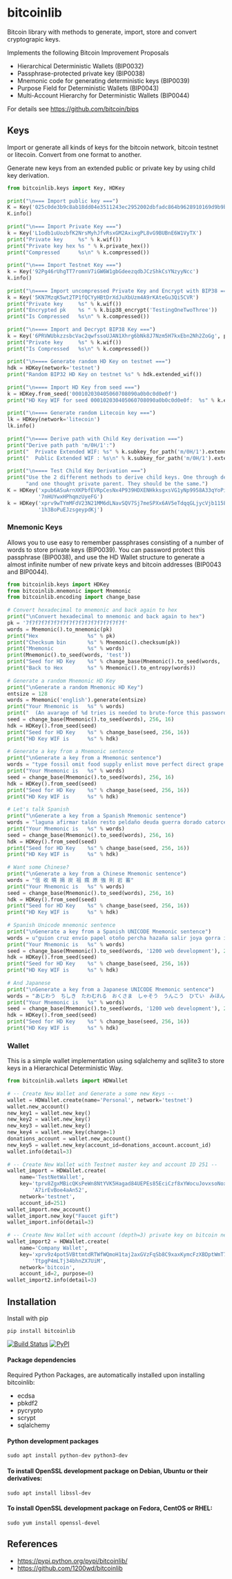 # bitcoinlib
Bitcoin library with methods to generate, import, store and convert cryptograpic keys.

Implements the following Bitcoin Improvement Proposals
- Hierarchical Deterministic Wallets (BIP0032)
- Passphrase-protected private key (BIP0038)
- Mnemonic code for generating deterministic keys (BIP0039)
- Purpose Field for Deterministic Wallets (BIP0043)
- Multi-Account Hierarchy for Deterministic Wallets (BIP0044)

For details see https://github.com/bitcoin/bips


## Keys

Import or generate all kinds of keys for the bitcoin network, bitcoin testnet or litecoin. Convert from one format to
another. 

Generate new keys from an extended public or private key by using child key derivation.

```python
from bitcoinlib.keys import Key, HDKey
 
print("\n=== Import public key ===")
K = Key('025c0de3b9c8ab18dd04e3511243ec2952002dbfadc864b9628910169d9b9b00ec')
K.info()
 
print("\n=== Import Private Key ===")
k = Key('L1odb1uUozbfK2NrsMyhJfvRsxGM2AxixgPL8vG9BUBnE6W1VyTX')
print("Private key     %s" % k.wif())
print("Private key hex %s " % k.private_hex())
print("Compressed      %s\n" % k.compressed())
 
print("\n=== Import Testnet Key ===")
k = Key('92Pg46rUhgTT7romnV7iGW6W1gbGdeezqdbJCzShkCsYNzyyNcc')
k.info()
 
print("\n==== Import uncompressed Private Key and Encrypt with BIP38 ===")
k = Key('5KN7MzqK5wt2TP1fQCYyHBtDrXdJuXbUzm4A9rKAteGu3Qi5CVR')
print("Private key     %s" % k.wif())
print("Encrypted pk    %s " % k.bip38_encrypt('TestingOneTwoThree'))
print("Is Compressed   %s\n" % k.compressed())
 
print("\n==== Import and Decrypt BIP38 Key ===")
k = Key('6PRVWUbkzzsbcVac2qwfssoUJAN1Xhrg6bNk8J7Nzm5H7kxEbn2Nh2ZoGg', passphrase='TestingOneTwoThree')
print("Private key     %s" % k.wif())
print("Is Compressed   %s\n" % k.compressed())
 
print("\n==== Generate random HD Key on testnet ===")
hdk = HDKey(network='testnet')
print("Random BIP32 HD Key on testnet %s" % hdk.extended_wif())
 
print("\n==== Import HD Key from seed ===")
k = HDKey.from_seed('000102030405060708090a0b0c0d0e0f')
print("HD Key WIF for seed 000102030405060708090a0b0c0d0e0f:  %s" % k.extended_wif())
 
print("\n==== Generate random Litecoin key ===")
lk = HDKey(network='litecoin')
lk.info()
 
print("\n==== Derive path with Child Key derivation ===")
print("Derive path path 'm/0H/1':")
print("  Private Extended WIF: %s" % k.subkey_for_path('m/0H/1').extended_wif())
print("  Public Extended WIF : %s\n" % k.subkey_for_path('m/0H/1').extended_wif_public())
 
print("\n==== Test Child Key Derivation ===")
print("Use the 2 different methods to derive child keys. One through derivation from public parent, "
      "and one thought private parent. They should be the same.")
K = HDKey('xpub6ASuArnXKPbfEVRpCesNx4P939HDXENHkksgxsVG1yNp9958A33qYoPiTN9QrJmWFa2jNLdK84bWmyqTSPGtApP8P'
          '7nHUYwxHPhqmzUyeFG')
k = HDKey('xprv9wTYmMFdV23N21MM6dLNavSQV7Sj7meSPXx6AV5eTdqqGLjycVjb115Ec5LgRAXscPZgy5G4jQ9csyyZLN3PZLxoM'
          '1h3BoPuEJzsgeypdKj')
```


### Mnemonic Keys

Allows you to use easy to remember passphrases consisting of a number of words to store private keys (BIP0039).
You can password protect this passphrase (BIP0038), and use the HD Wallet structure to generate a almost infinite 
number of new private keys and bitcoin addresses (BIP0043 and BIP0044).

```python
from bitcoinlib.keys import HDKey
from bitcoinlib.mnemonic import Mnemonic
from bitcoinlib.encoding import change_base
 
# Convert hexadecimal to mnemonic and back again to hex
print("\nConvert hexadecimal to mnemonic and back again to hex")
pk = '7f7f7f7f7f7f7f7f7f7f7f7f7f7f7f7f'
words = Mnemonic().to_mnemonic(pk)
print("Hex                %s" % pk)
print("Checksum bin       %s" % Mnemonic().checksum(pk))
print("Mnemonic           %s" % words)
print(Mnemonic().to_seed(words, 'test'))
print("Seed for HD Key    %s" % change_base(Mnemonic().to_seed(words, 'test'), 256, 16))
print("Back to Hex        %s" % Mnemonic().to_entropy(words))
 
# Generate a random Mnemonic HD Key
print("\nGenerate a random Mnemonic HD Key")
entsize = 128
words = Mnemonic('english').generate(entsize)
print("Your Mnemonic is   %s" % words)
print("  (An avarage of %d tries is needed to brute-force this password)" % ((2 ** entsize) // 2))
seed = change_base(Mnemonic().to_seed(words), 256, 16)
hdk = HDKey().from_seed(seed)
print("Seed for HD Key    %s" % change_base(seed, 256, 16))
print("HD Key WIF is      %s" % hdk)
 
# Generate a key from a Mnemonic sentence
print("\nGenerate a key from a Mnemonic sentence")
words = "type fossil omit food supply enlist move perfect direct grape clean diamond"
print("Your Mnemonic is   %s" % words)
seed = change_base(Mnemonic().to_seed(words), 256, 16)
hdk = HDKey().from_seed(seed)
print("Seed for HD Key    %s" % change_base(seed, 256, 16))
print("HD Key WIF is      %s" % hdk)
 
# Let's talk Spanish
print("\nGenerate a key from a Spanish Mnemonic sentence")
words = "laguna afirmar talón resto peldaño deuda guerra dorado catorce avance oasis barniz"
print("Your Mnemonic is   %s" % words)
seed = change_base(Mnemonic().to_seed(words), 256, 16)
hdk = HDKey().from_seed(seed)
print("Seed for HD Key    %s" % change_base(seed, 256, 16))
print("HD Key WIF is      %s" % hdk)
 
# Want some Chinese?
print("\nGenerate a key from a Chinese Mnemonic sentence")
words = "信 收 曉 捐 炭 祖 瘋 原 強 則 岩 蓄"
print("Your Mnemonic is   %s" % words)
seed = change_base(Mnemonic().to_seed(words), 256, 16)
hdk = HDKey().from_seed(seed)
print("Seed for HD Key    %s" % change_base(seed, 256, 16))
print("HD Key WIF is      %s" % hdk)
 
# Spanish Unicode mnemonic sentence
print("\nGenerate a key from a Spanish UNICODE Mnemonic sentence")
words = u"guion cruz envío papel otoño percha hazaña salir joya gorra íntimo actriz"
print("Your Mnemonic is   %s" % words)
seed = change_base(Mnemonic().to_seed(words, '1200 web development'), 256, 16)
hdk = HDKey().from_seed(seed)
print("Seed for HD Key    %s" % change_base(seed, 256, 16))
print("HD Key WIF is      %s" % hdk)
 
# And Japanese
print("\nGenerate a key from a Japanese UNICODE Mnemonic sentence")
words = "あじわう　ちしき　たわむれる　おくさま　しゃそう　うんこう　ひてい　みほん　たいほ　てのひら　りこう　わかれる　かいすいよく　こもん　ねもと"
print("Your Mnemonic is   %s" % words)
seed = change_base(Mnemonic().to_seed(words, '1200 web development'), 256, 16)
hdk = HDKey().from_seed(seed)
print("Seed for HD Key    %s" % change_base(seed, 256, 16))
print("HD Key WIF is      %s" % hdk)
```


### Wallet

This is a simple wallet implementation using sqlalchemy and sqllite3 to store keys in a Hierarchical Deterministic Way.

```python
from bitcoinlib.wallets import HDWallet
 
# -- Create New Wallet and Generate a some new Keys --
wallet = HDWallet.create(name='Personal', network='testnet')
wallet.new_account()
new_key1 = wallet.new_key()
new_key2 = wallet.new_key()
new_key3 = wallet.new_key()
new_key4 = wallet.new_key(change=1)
donations_account = wallet.new_account()
new_key5 = wallet.new_key(account_id=donations_account.account_id)
wallet.info(detail=3)
 
# -- Create New Wallet with Testnet master key and account ID 251 --
wallet_import = HDWallet.create(
    name='TestNetWallet',
    key='tprv8ZgxMBicQKsPeWn8NtYVK5Hagad84UEPEs85EciCzf8xYWocuJovxsoNoxZAgfSrCp2xa6DdhDrzYVE8UXF75r2dKePy'
        'A7irEvBoe4aAn52',
    network='testnet',
    account_id=251)
wallet_import.new_account()
wallet_import.new_key("Faucet gift")
wallet_import.info(detail=3)
 
# -- Create New Wallet with account (depth=3) private key on bitcoin network and purpose 0 --
wallet_import2 = HDWallet.create(
    name='Company Wallet',
    key='xprv9z4pot5VBttmtdRTWfWQmoH1taj2axGVzFqSb8C9xaxKymcFzXBDptWmT7FwuEzG3ryjH4ktypQSAewRiNMjAN'
        'TtpgP4mLTj34bhnZX7UiM',
    network='bitcoin',
    account_id=2, purpose=0)
wallet_import2.info(detail=3)
```

## Installation

Install with pip

    pip install bitcoinlib
   

[![Build Status](https://travis-ci.org/1200wd/bitcoinlib.svg?branch=master)](https://travis-ci.org/1200wd/bitcoinlib)
[![PyPI](https://img.shields.io/pypi/v/bitcoinlib.svg)](https://pypi.python.org/pypi/bitcoinlib/)

#### Package dependencies

Required Python Packages, are automatically installed upon installing bitcoinlib:
- ecdsa
- pbkdf2
- pycrypto
- scrypt
- sqlalchemy

#### Python development packages
    sudo apt install python-dev python3-dev

#### To install OpenSSL development package on Debian, Ubuntu or their derivatives:
    sudo apt install libssl-dev

#### To install OpenSSL development package on Fedora, CentOS or RHEL:
    sudo yum install openssl-devel


## References

- https://pypi.python.org/pypi/bitcoinlib/
- https://github.com/1200wd/bitcoinlib